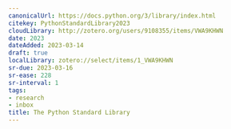 ```yaml
---
canonicalUrl: https://docs.python.org/3/library/index.html
citekey: PythonStandardLibrary2023
cloudLibrary: http://zotero.org/users/9108355/items/VWA9KHWN
date: 2023
dateAdded: 2023-03-14
draft: true
localLibrary: zotero://select/items/1_VWA9KHWN
sr-due: 2023-03-16
sr-ease: 228
sr-interval: 1
tags:
- research
- inbox
title: The Python Standard Library
---
```


